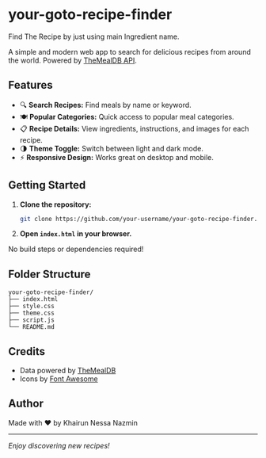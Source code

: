 # your-goto-recipe-finder
Find The Recipe by just using main Ingredient name.


A simple and modern web app to search for delicious recipes from around the world. Powered by [TheMealDB API](https://www.themealdb.com/api.php).

## Features

- 🔍 **Search Recipes:** Find meals by name or keyword.
- 🍽️ **Popular Categories:** Quick access to popular meal categories.
- 📋 **Recipe Details:** View ingredients, instructions, and images for each recipe.
- 🌗 **Theme Toggle:** Switch between light and dark mode.
- ⚡ **Responsive Design:** Works great on desktop and mobile.

## Getting Started

1. **Clone the repository:**
   ```sh
   git clone https://github.com/your-username/your-goto-recipe-finder.git
   ```
2. **Open `index.html` in your browser.**

No build steps or dependencies required!

## Folder Structure

```
your-goto-recipe-finder/
├── index.html
├── style.css
├── theme.css
├── script.js
└── README.md
```

## Credits

- Data powered by [TheMealDB](https://www.themealdb.com/api.php)
- Icons by [Font Awesome](https://fontawesome.com/)

## Author

Made with ❤️ by Khairun Nessa Nazmin

---

*Enjoy discovering new recipes!*
